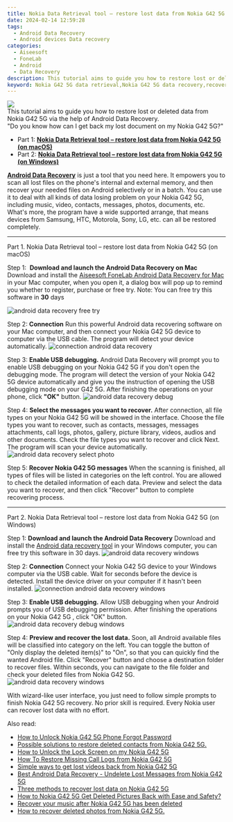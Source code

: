 ```yaml
---
title: Nokia Data Retrieval tool – restore lost data from Nokia G42 5G
date: 2024-02-14 12:59:28
tags: 
  - Android Data Recovery
  - Android devices Data recovery
categories: 
  - Aiseesoft
  - FoneLab
  - Android
  - Data Recovery
description: This tutorial aims to guide you how to restore lost or deleted data from Nokia G42 5G via the help of Android Data Recovery.
keyword: Nokia G42 5G data retrieval,Nokia G42 5G data recovery,recover lost files from Nokia G42 5G,Regain missing files on Nokia G42 5G,broken Nokia G42 5G data recovery solution,restore deleted data on Nokia G42 5G,Nokia G42 5G issues with data deleted,recover deleted data 2018 for Nokia G42 5G,Nokia G42 5G all data delete,lost all data in Nokia G42 5G again,deletes data of Nokia G42 5G
---
```


<img src="https://img0mobiles.techidaily.com/images/best-assets/devices/nokia/nokia-g42-5g/3.jpg" class="atpl-imgstyle"  />

<div class="atpl-content atpl-for-fonelab-android recover-data">

<div class="atpl-post-description-part-1">
This tutorial aims to guide you how to restore lost or deleted data from Nokia G42 5G via the help of Android Data Recovery.
</div>
<div class="atpl-post-device-model-description">

</div>




<div class="atpl-post-description-part-2">
<div class="tpl-content-sub-paragraph-question">
    "Do you know how can I get back my lost document on my Nokia G42 5G?"
</div>
</div>


<ul>
  <li>Part 1: <strong><a href="#p1">Nokia Data Retrieval tool – restore lost data from Nokia G42 5G (on macOS)</a></strong></li>
  <li>Part 2: <strong><a href="#p2">Nokia Data Retrieval tool – restore lost data from Nokia G42 5G (on Windows)</a></strong></li>
</ul>


<div class="atpl-post-description-part-3">
<div class="tpl-content-sub-paragraph-normal">
  <p>
    <a href="https://tools.techidaily.com/aiseesoft-android-data-recovery/" target="_blank" rel="noopener"><strong>Android Data Recovery</strong></a> is just a tool that you need here. It empowers you to scan all lost files on the phone's internal and external memory, and then recover your needed files on Android selectively or in a batch. You can use it to deal with all kinds of data losing problem on your Nokia G42 5G, including music, video, contacts, messages, photos, documents, etc. What's more, the program have a wide supported arrange, that means devices from Samsung, HTC, Motorola, Sony, LG, etc. can all be restored completely.
  </p>
</div>
</div>


<!-- Part 1 -->
<a id="p1" name="p1" ></a><hr>

<div>
  <span class="atpl-step-part-style">Part 1. Nokia Data Retrieval tool – restore lost data from Nokia G42 5G (on macOS)</span>
</div>  

<span class="atpl-stepstyle-a"><span>Step 1: </span></span> <strong>Download and launch the Android Data Recovery on Mac</strong>
Download and install the <a href="https://tools.techidaily.com/aiseesoft-android-data-recovery-for-mac/" target="_blank" rel="noopener">Aiseesoft FoneLab Android Data Recovery for Mac</a> in your Mac computer, when you open it, a dialog box will pop up to remind you whether to register, purchase or free try.
Note: You can free try this software in <strong>30</strong> days

<img src="https://tools.techidaily.com/images/apps/aiseesoft/android-data-recovery/mac-free-try.png" class="atpl-imgstyle" alt="android data recovery free try" />

<span class="atpl-stepstyle-a"><span>Step 2: </span></span> <strong>Connection</strong>
Run this powerful Android data recovering software on your Mac computer, and then connect your Nokia G42 5G device to computer via the USB cable. The program will detect your device automatically.
<img src="https://tools.techidaily.com/images/apps/aiseesoft/android-data-recovery/mac-connection-interface.jpg" class="atpl-imgstyle" alt="connection android data recovery" />

<span class="atpl-stepstyle-a"><span>Step 3: </span></span> <strong>Enable USB debugging.</strong>
Android Data Recovery will prompt you to enable USB debugging on your Nokia G42 5G  if you don't open the debugging mode. The program will detect the version of your Nokia G42 5G device automatically and give you the instruction of opening the USB debugging mode on your G42 5G. After finishing the operations on your phone, click <strong>"OK"</strong> button.
<img src="https://tools.techidaily.com/images/apps/aiseesoft/android-data-recovery/mac-android-usb-debug.jpg"  class="atpl-imgstyle" alt="android data recovery debug" />

<span class="atpl-stepstyle-a"><span>Step 4: </span></span> <strong>Select the messages you want to recover.</strong>
After connection, all file types on your Nokia G42 5G will be showed in the interface. Choose the file types you want to recover, such as contacts, messages, messages attachments, call logs, photos, gallery, picture library, videos, audios and other documents. Check the file types you want to recover and click Next. The program will scan your device automatically.
<img src="https://tools.techidaily.com/images/apps/aiseesoft/android-data-recovery/mac-choose-type-photos.jpg" class="atpl-imgstyle" alt="android data recovery select photo" />

<span class="atpl-stepstyle-a"><span>Step 5: </span></span> <strong>Recover Nokia G42 5G messages</strong>
When the scanning is finished, all types of files will be listed in categories on the left control. You are allowed to check the detailed information of each data. Preview and select the data you want to recover, and then click "Recover" button to complete recovering process.


<a id="p2" name="p2"></a><hr>

<!-- Part 2 -->
<div>
  <span class="atpl-step-part-style">Part 2. Nokia Data Retrieval tool – restore lost data from Nokia G42 5G (on Windows)</span>
</div>

<span class="atpl-stepstyle-a"><span>Step 1: </span></span> <strong>Download and launch the Android Data Recovery</strong>
Download and install the <a href="https://tools.techidaily.com/aiseesoft-android-data-recovery-for-win/" target="_blank" rel="noopener">Android data recovery tool</a> in your Windows computer, you can free try this software in 30 days.
<img src="https://tools.techidaily.com/images/apps/aiseesoft/android-data-recovery/win-start-interface.png"  class="atpl-imgstyle" alt="android data recovery windows" />

<span class="atpl-stepstyle-a"><span>Step 2: </span></span> <strong>Connection</strong>
Connect your Nokia G42 5G device to your Windows computer via the USB cable. Wait for seconds before the device is detected. Install the device driver on your computer if it hasn't been installed.
<img src="https://tools.techidaily.com/images/apps/aiseesoft/android-data-recovery/win-connection-interface.png" class="atpl-imgstyle" alt="connection android data recovery windows" />

<span class="atpl-stepstyle-a"><span>Step 3: </span></span> <strong>Enable USB debugging.</strong>
Allow USB debugging when your Android prompts you of USB debugging permission. After finishing the operations on your Nokia G42 5G , click "OK" button.
<img src="https://tools.techidaily.com/images/apps/aiseesoft/android-data-recovery/win-android-usb-debug.png" class="atpl-imgstyle" alt="android data recovery debug windows" />

<span class="atpl-stepstyle-a"><span>Step 4: </span></span> <strong>Preview and recover the lost data.</strong>
Soon, all Android available files will be classified into category on the left. You can toggle the button of "Only display the deleted item(s)" to "On", so that you can quickly find the wanted Android file. Click "Recover" button and choose a destination folder to recover files. Within seconds, you can navigate to the file folder and check your deleted files from Nokia G42 5G.
<img src="https://tools.techidaily.com/images/apps/aiseesoft/android-data-recovery/win-recover-photos.png" class="atpl-imgstyle" alt="android data recovery windows" />

<div class="atpl-post-description-part-4">
<div class="tpl-content-sub-paragraph-normal">
  <p>
    With wizard-like user interface, you just need to follow simple prompts to finish Nokia G42 5G recovery. No prior skill is required. Every Nokia user can recover lost data with no effort.
  </p>
</div>
</div>


<ins class="adsbygoogle"
     style="display:block"
     data-ad-client="ca-pub-7571918770474297"
     data-ad-slot="8358498916"
     data-ad-format="auto"
     data-full-width-responsive="true"></ins>

<span class="atpl-alsoreadstyle">Also read:</span>
<div><ul>
<li><a href="/how-to-unlock-nokia-g42-5g-phone-forgot-password-by-drfone-android-unlock-android-unlock/" target="_blank" rel="noopener"><u>How to Unlock Nokia G42 5G Phone Forgot Password</u></a></li>
<li><a href="/possible-solutions-to-restore-deleted-contacts-from-nokia-g42-5g-by-fonelab-android-recover-contacts/" target="_blank" rel="noopener"><u>Possible solutions to restore deleted contacts from Nokia G42 5G.</u></a></li>
<li><a href="/how-to-unlock-the-lock-screen-on-my-nokia-g42-5g-by-drfone-android-unlock-android-unlock/" target="_blank" rel="noopener"><u>How to Unlock the Lock Screen on my Nokia G42 5G</u></a></li>
<li><a href="/how-to-restore-missing-call-logs-from-nokia-g42-5g-by-fonelab-android-recover-call-logs/" target="_blank" rel="noopener"><u>How To  Restore Missing Call Logs from Nokia G42 5G</u></a></li>
<li><a href="/simple-ways-to-get-lost-videos-back-from-nokia-g42-5g-by-fonelab-android-recover-video/" target="_blank" rel="noopener"><u>Simple ways to get lost videos back from Nokia G42 5G</u></a></li>
<li><a href="/best-android-data-recovery-undelete-lost-messages-from-nokia-g42-5g-by-fonelab-android-recover-messages/" target="_blank" rel="noopener"><u>Best Android Data Recovery - Undelete Lost Messages from Nokia G42 5G</u></a></li>
<li><a href="/three-methods-to-recover-lost-data-on-nokia-g42-5g-by-fonelab-android-recover-data/" target="_blank" rel="noopener"><u>Three methods to recover lost data on Nokia G42 5G</u></a></li>
<li><a href="/how-to-nokia-g42-5g-get-deleted-pictures-back-with-ease-and-safety-by-fonelab-android-recover-pictures/" target="_blank" rel="noopener"><u>How to Nokia G42 5G Get Deleted Pictures Back with Ease and Safety?</u></a></li>
<li><a href="/recover-your-music-after-nokia-g42-5g-has-been-deleted-by-fonelab-android-recover-music/" target="_blank" rel="noopener"><u>Recover your music after Nokia G42 5G has been deleted</u></a></li>
<li><a href="/how-to-recover-deleted-photos-from-nokia-g42-5g-by-fonelab-android-recover-photos/" target="_blank" rel="noopener"><u>How to recover deleted photos from Nokia G42 5G.</u></a></li>
</ul></div>

</div>
